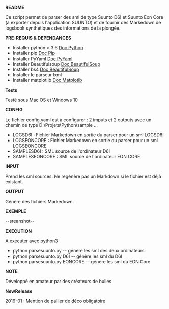 **README**

Ce script permet de parser des sml de type Suunto D6I et Suunto Eon Core (à exporter depuis l'application SUUNTO) et de fournir des Markedown de logsbook synthétiques des informations de la plongée.

**PRE-REQUIS & DEPENDANCES**

* Installer python > 3.6 [Doc Python](https://www.python.org/downloads/)
* Installer pip [Doc Pip](https://pip.pypa.io/en/stable/installing/)
* Installer PyYaml [Doc PyYaml](https://pyyaml.org/)
* Installer Beautifulsoup [Doc BeautifulSoup](https://www.crummy.com/software/BeautifulSoup/bs4/doc/)
* Installer bs4 [Doc BeautifulSoup](https://www.crummy.com/software/BeautifulSoup/bs4/doc/)
* Installer le parseur lxml
* Installer matplotlib [Doc Matplotib](https://matplotlib.org/)

**Tests**

Testé sous Mac OS  et Windows 10

**CONFIG**

Le fichier config.yaml est à configurer : 2 imputs et 2 outputs avec un chemin de type D:\Projets\Python\sample ...  

* LOGSD6I : Fichier Markedown en sortie du parser pour un sml LOGSD6I
* LOGSEONCORE : Fichier Markedown en sortie du parser pour un sml LOGSEONCORE
* SAMPLESD6I : SML source de l'ordinateur D6I
* SAMPLESEONCORE : SML source de l'ordinateur EON CORE

**INPUT**

Prend les sml sources. Ne regénère pas un Markdown si le fichier est déjà existant.

**OUTPUT**

Génère des fichiers Markedown.

**EXEMPLE**

--sreanshot--

**EXECUTION**

A exécuter avec python3

 * python parsesuunto.py  -- génère les sml des deux ordinateurs
 * python parsesuunto.py D6I -- génère les sml du D6I
 * python parsesuunto.py EONCORE -- génère les sml du EON Core

 **NOTE**
 
 Développé en amateur par des créateurs de bulles

 **NewRelease**
 
 2019-01 : Mention de pallier de déco obligatoire
